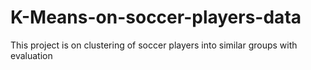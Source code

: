 # K-Means-on-soccer-players-data
This project is on clustering of soccer players into similar groups with evaluation
